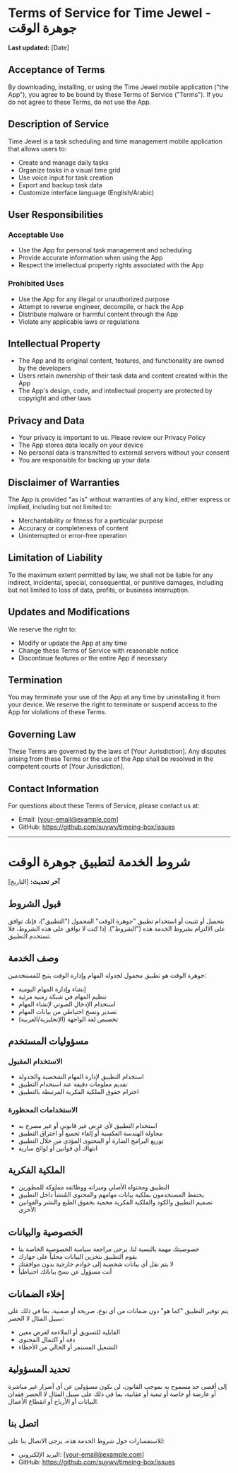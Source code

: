 # Terms of Service for Time Jewel - جوهرة الوقت

**Last updated:** [Date]

## Acceptance of Terms

By downloading, installing, or using the Time Jewel mobile application ("the App"), you agree to be bound by these Terms of Service ("Terms"). If you do not agree to these Terms, do not use the App.

## Description of Service

Time Jewel is a task scheduling and time management mobile application that allows users to:
- Create and manage daily tasks
- Organize tasks in a visual time grid
- Use voice input for task creation
- Export and backup task data
- Customize interface language (English/Arabic)

## User Responsibilities

### Acceptable Use
- Use the App for personal task management and scheduling
- Provide accurate information when using the App
- Respect the intellectual property rights associated with the App

### Prohibited Uses
- Use the App for any illegal or unauthorized purpose
- Attempt to reverse engineer, decompile, or hack the App
- Distribute malware or harmful content through the App
- Violate any applicable laws or regulations

## Intellectual Property

- The App and its original content, features, and functionality are owned by the developers
- Users retain ownership of their task data and content created within the App
- The App's design, code, and intellectual property are protected by copyright and other laws

## Privacy and Data

- Your privacy is important to us. Please review our Privacy Policy
- The App stores data locally on your device
- No personal data is transmitted to external servers without your consent
- You are responsible for backing up your data

## Disclaimer of Warranties

The App is provided "as is" without warranties of any kind, either express or implied, including but not limited to:
- Merchantability or fitness for a particular purpose
- Accuracy or completeness of content
- Uninterrupted or error-free operation

## Limitation of Liability

To the maximum extent permitted by law, we shall not be liable for any indirect, incidental, special, consequential, or punitive damages, including but not limited to loss of data, profits, or business interruption.

## Updates and Modifications

We reserve the right to:
- Modify or update the App at any time
- Change these Terms of Service with reasonable notice
- Discontinue features or the entire App if necessary

## Termination

You may terminate your use of the App at any time by uninstalling it from your device. We reserve the right to terminate or suspend access to the App for violations of these Terms.

## Governing Law

These Terms are governed by the laws of [Your Jurisdiction]. Any disputes arising from these Terms or the use of the App shall be resolved in the competent courts of [Your Jurisdiction].

## Contact Information

For questions about these Terms of Service, please contact us at:
- Email: [your-email@example.com]
- GitHub: https://github.com/suywv/timeing-box/issues

---

# شروط الخدمة لتطبيق جوهرة الوقت

**آخر تحديث:** [التاريخ]

## قبول الشروط

بتحميل أو تثبيت أو استخدام تطبيق "جوهرة الوقت" المحمول ("التطبيق")، فإنك توافق على الالتزام بشروط الخدمة هذه ("الشروط"). إذا كنت لا توافق على هذه الشروط، فلا تستخدم التطبيق.

## وصف الخدمة

جوهرة الوقت هو تطبيق محمول لجدولة المهام وإدارة الوقت يتيح للمستخدمين:
- إنشاء وإدارة المهام اليومية
- تنظيم المهام في شبكة زمنية مرئية
- استخدام الإدخال الصوتي لإنشاء المهام
- تصدير ونسخ احتياطي من بيانات المهام
- تخصيص لغة الواجهة (الإنجليزية/العربية)

## مسؤوليات المستخدم

### الاستخدام المقبول
- استخدام التطبيق لإدارة المهام الشخصية والجدولة
- تقديم معلومات دقيقة عند استخدام التطبيق
- احترام حقوق الملكية الفكرية المرتبطة بالتطبيق

### الاستخدامات المحظورة
- استخدام التطبيق لأي غرض غير قانوني أو غير مصرح به
- محاولة الهندسة العكسية أو إلغاء تجميع أو اختراق التطبيق
- توزيع البرامج الضارة أو المحتوى المؤذي من خلال التطبيق
- انتهاك أي قوانين أو لوائح سارية

## الملكية الفكرية

- التطبيق ومحتواه الأصلي وميزاته ووظائفه مملوكة للمطورين
- يحتفظ المستخدمون بملكية بيانات مهامهم والمحتوى المُنشأ داخل التطبيق
- تصميم التطبيق والكود والملكية الفكرية محمية بحقوق الطبع والنشر والقوانين الأخرى

## الخصوصية والبيانات

- خصوصيتك مهمة بالنسبة لنا. يرجى مراجعة سياسة الخصوصية الخاصة بنا
- يقوم التطبيق بتخزين البيانات محلياً على جهازك
- لا يتم نقل أي بيانات شخصية إلى خوادم خارجية بدون موافقتك
- أنت مسؤول عن نسخ بياناتك احتياطياً

## إخلاء الضمانات

يتم توفير التطبيق "كما هو" دون ضمانات من أي نوع، صريحة أو ضمنية، بما في ذلك على سبيل المثال لا الحصر:
- القابلية للتسويق أو الملاءمة لغرض معين
- دقة أو اكتمال المحتوى
- التشغيل المستمر أو الخالي من الأخطاء

## تحديد المسؤولية

إلى أقصى حد مسموح به بموجب القانون، لن نكون مسؤولين عن أي أضرار غير مباشرة أو عارضة أو خاصة أو تبعية أو عقابية، بما في ذلك على سبيل المثال لا الحصر فقدان البيانات أو الأرباح أو انقطاع الأعمال.

## اتصل بنا

للاستفسارات حول شروط الخدمة هذه، يرجى الاتصال بنا على:
- البريد الإلكتروني: [your-email@example.com]
- GitHub: https://github.com/suywv/timeing-box/issues